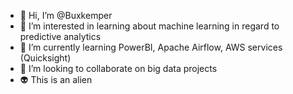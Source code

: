 - 👋 Hi, I’m @Buxkemper
- 👀 I’m interested in learning about machine learning in regard to predictive analytics
- 🌱 I’m currently learning PowerBI, Apache Airflow, AWS services (Quicksight)
- 💞️ I’m looking to collaborate on big data projects
- 👽 This is an alien

<!---
Buxkemper is a ✨ special ✨ repository because its `README.md` (this file) appears on your GitHub profile.
You can click the Preview link to take a look at your changes.
--->
